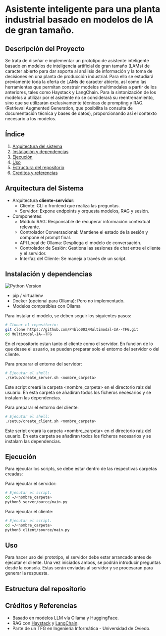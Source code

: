 # Asistente inteligente para una planta industrial basado en modelos de IA de gran tamaño.

## **Descripción del Proyecto**

Se trata de diseñar e implementar un prototipo de asistente inteligente basado en modelos de inteligencia artificial de gran tamaño (LAMs) de caracter abierto para dar soporte al análisis de información y la toma de decisiones en una planta de producción industrial. Para ello se estudiará previamente toda la oferta de LAMs de caracter abierto, así como las herramientas que permitan construir modelos multimodales a partir de los anteriores, tales como Haystack y LangChain. Para la sintonización de los modelos a utilizar por el asistente no se considerará su reentrenamiento, sino que se utilizarán exclusivamente técnicas de prompting y RAG. (Retrieval Augmented Generation, que posibilita la consulta de documentación técnica y bases de datos), proporcionando así el contexto necesario a los modelos.

## **Índice**
1. [Arquitectura del sistema](#arquitectura-del-sistema)
2. [Instalación y dependencias](#instalación-y-dependencias)
3. [Ejecución](#ejecución)
4. [Uso](#uso)
5. [Estructura del repositorio](#estructura-del-repositorio)
6. [Creditos y referencias](#créditos-y-referencias)

## **Arquitectura del Sistema**
- Arquitectura **cliente-servidor**:
    - Cliente: CLI o frontend que realiza las preguntas.
    - Servidor: Expone endpoints y orquesta modelos, RAG y sesión.
- Componentes:
    - Módulo RAG: Responsable de recuperar información contextual relevante.
    - Controlador Conversacional: Mantiene el estado de la sesión y compone el prompt final.
    - API Local de Ollama: Despliega el modelo de conversación.
    - Controlador de Sesión: Gestiona las sesiones de chat entre el cliente y el servidor.
    - Interfaz del Cliente: Se maneja a través de un script.

## **Instalación y dependencias**
![Python Version](https://img.shields.io/badge/python-3.12.3-blue)

- pip / virtualenv
- Docker (opcional para Ollama): Pero no implementado.
- Modelos compatibles con Ollama

Para instalar el modelo, se deben seguir los siguientes pasos:
```bash
# Clonar el repositorio:
git clone https://github.com/P4blo003/Multimodal-IA--TFG.git
cd Multimodal-IA--TFG
```
En el repositorio estan tanto el cliente como el servidor. En función de lo que desee el usuario, 
se pueden preparar solo el entorno del servidor o del cliente.

Para preparar el entorno del servidor:
```bash
# Ejecutar el shell:
./setup/create_server.sh <nombre_carpeta>
```
Este script creará la carpeta <nombre_carpeta> en el directorio raiz del usuario. En esta carpeta
se añadiran todos los ficheros necesarios y se instalarn las dependencias.

Para preparar el entorno del cliente:
```bash
# Ejecutar el shell:
./setup/create_client.sh <nombre_carpeta>
```
Este script creará la carpeta <nombre_carpeta> en el directorio raiz del usuario. En esta carpeta
se añadiran todos los ficheros necesarios y se instalarn las dependencias.

## **Ejecución**
Para ejecutar los scripts, se debe estar dentro de las respectivas carpetas creadas:

Para ejecutar el servidor:
```bash
# Ejecutar el script.
cd ~/<nombre_carpeta>
python3 server/ource/main.py
```
Para ejecutar el cliente:
```bash
# Ejecutar el script.
cd ~/<nombre_carpeta>
python3 client/source/main.py
```

## **Uso**
Para hacer uso del prototipo, el servidor debe estar arrancado antes de ejecutar el cliente.
Una vez iniciados ambos, se podrán introducir preguntas desde la consola. Estas serán enviadas
al servidor y se procesaran para generar la respuesta.

## **Estructura del repositorio**


## **Créditos y Referencias**
- Basado en modelos LLM vía Ollama y HuggingFace.
- RAG con [Haystack](#https://haystack.deepset.ai/) y [LangChain](#https://www.langchain.com/).
- Parte de un TFG en Ingeniería Informática - Universidad de Oviedo.